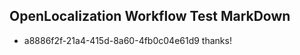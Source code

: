 ## OpenLocalization Workflow Test MarkDown
* a8886f2f-21a4-415d-8a60-4fb0c04e61d9 
thanks!<!--HONumber=Mar16_HO3-->
